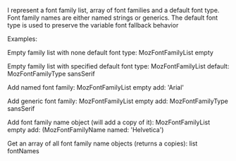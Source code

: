 I represent a font family list, array of font families and a default font type.
Font family names are either named strings or generics.
The default font type is used to preserve the variable font fallback behavior

Examples:

Empty family list with none default font type:
	MozFontFamilyList empty
	
Empty family list with specified default font type:
	MozFontFamilyList default: MozFontFamilyType sansSerif
	
Add named font family:
	MozFontFamilyList empty add: 'Arial'

Add generic font family:
	MozFontFamilyList empty add: MozFontFamilyType sansSerif
	
Add font family name object (will add a copy of it):
	MozFontFamilyList empty add: (MozFontFamilyName named: 'Helvetica')
	
Get an array of all font family name objects (returns a copies):
	list fontNames